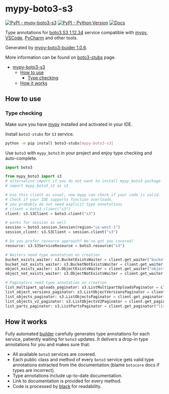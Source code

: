 # mypy-boto3-s3

[![PyPI - mypy-boto3-s3](https://img.shields.io/pypi/v/mypy-boto3-s3.svg?color=blue)](https://pypi.org/project/mypy-boto3-s3)
[![PyPI - Python Version](https://img.shields.io/pypi/pyversions/mypy-boto3-s3.svg?color=blue)](https://pypi.org/project/mypy-boto3-s3)
[![Docs](https://img.shields.io/readthedocs/mypy-boto3-builder.svg?color=blue)](https://mypy-boto3-builder.readthedocs.io/)

Type annotations for
[boto3.S3 1.12.34](https://boto3.amazonaws.com/v1/documentation/api/1.12.34/reference/services/s3.html#S3) service
compatible with [mypy](https://github.com/python/mypy), [VSCode](https://code.visualstudio.com/),
[PyCharm](https://www.jetbrains.com/pycharm/) and other tools.

Generated by [mypy-boto3-buider 1.0.6](https://github.com/vemel/mypy_boto3_builder).

More information can be found on [boto3-stubs](https://pypi.org/project/boto3-stubs/) page.

- [mypy-boto3-s3](#mypy-boto3-s3)
  - [How to use](#how-to-use)
    - [Type checking](#type-checking)
  - [How it works](#how-it-works)

## How to use

### Type checking

Make sure you have [mypy](https://github.com/python/mypy) installed and activated in your IDE.

Install `boto3-stubs` for `S3` service.

```bash
python -m pip install boto3-stubs[mypy-boto3-s3]
```

Use `boto3` with `mypy_boto3` in your project and enjoy type checking and auto-complete.

```python
import boto3

from mypy_boto3 import s3
# alternative import if you do not want to install mypy_boto3 package
# import mypy_boto3_s3 as s3

# Use this client as usual, now mypy can check if your code is valid.
# Check if your IDE supports function overloads,
# you probably do not need explicit type annotations
# client = boto3.client("s3")
client: s3.S3Client = boto3.client("s3")

# works for session as well
session = boto3.session.Session(region="us-west-1")
session_client: s3.S3Client = session.client("s3")

# Do you prefer resource approach? We've got you covered!
resource: s3.S3ServiceResource = boto3.resource("s3")

# Waiters need type annotation on creation
bucket_exists_waiter: s3.BucketExistsWaiter = client.get_waiter("bucket_exists")
bucket_not_exists_waiter: s3.BucketNotExistsWaiter = client.get_waiter("bucket_not_exists")
object_exists_waiter: s3.ObjectExistsWaiter = client.get_waiter("object_exists")
object_not_exists_waiter: s3.ObjectNotExistsWaiter = client.get_waiter("object_not_exists")

# Paginators need type annotation on creation
list_multipart_uploads_paginator: s3.ListMultipartUploadsPaginator = client.get_paginator("list_multipart_uploads")
list_object_versions_paginator: s3.ListObjectVersionsPaginator = client.get_paginator("list_object_versions")
list_objects_paginator: s3.ListObjectsPaginator = client.get_paginator("list_objects")
list_objects_v2_paginator: s3.ListObjectsV2Paginator = client.get_paginator("list_objects_v2")
list_parts_paginator: s3.ListPartsPaginator = client.get_paginator("list_parts")
```

## How it works

Fully automated [builder](https://github.com/vemel/mypy_boto3_builder) carefully generates
type annotations for each service, patiently waiting for `boto3` updates. It delivers
a drop-in type annotations for you and makes sure that:

- All available `boto3` services are covered.
- Each public class and method of every `boto3` service gets valid type annotations
  extracted from the documentation (blame `botocore` docs if types are incorrect).
- Type annotations include up-to-date documentation.
- Link to documentation is provided for every method.
- Code is processed by [black](https://github.com/psf/black) for readability.